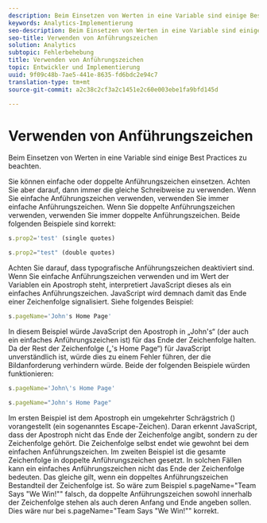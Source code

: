 ```yaml
---
description: Beim Einsetzen von Werten in eine Variable sind einige Best Practices zu beachten.
keywords: Analytics-Implementierung
seo-description: Beim Einsetzen von Werten in eine Variable sind einige Best Practices zu beachten.
seo-title: Verwenden von Anführungszeichen
solution: Analytics
subtopic: Fehlerbehebung
title: Verwenden von Anführungszeichen
topic: Entwickler und Implementierung
uuid: 9f09c48b-7ae5-441e-8635-fd6bdc2e94c7
translation-type: tm+mt
source-git-commit: a2c38c2cf3a2c1451e2c60e003ebe1fa9bfd145d

---
```



# Verwenden von Anführungszeichen

Beim Einsetzen von Werten in eine Variable sind einige Best Practices zu beachten.

Sie können einfache oder doppelte Anführungszeichen einsetzen. Achten Sie aber darauf, dann immer die gleiche Schreibweise zu verwenden. Wenn Sie einfache Anführungszeichen verwenden, verwenden Sie immer einfache Anführungszeichen. Wenn Sie doppelte Anführungszeichen verwenden, verwenden Sie immer doppelte Anführungszeichen. Beide folgenden Beispiele sind korrekt:

```js
s.prop2='test' (single quotes)
```

```js
s.prop2="test" (double quotes)
```

Achten Sie darauf, dass typografische Anführungszeichen deaktiviert sind. Wenn Sie einfache Anführungszeichen verwenden und im Wert der Variablen ein Apostroph steht, interpretiert JavaScript dieses als ein einfaches Anführungszeichen. JavaScript wird demnach damit das Ende einer Zeichenfolge signalisiert. Siehe folgendes Beispiel:

```js
s.pageName='John's Home Page'
```

In diesem Beispiel würde JavaScript den Apostroph in „John's“ (der auch ein einfaches Anführungszeichen ist) für das Ende der Zeichenfolge halten. Da der Rest der Zeichenfolge („'s Home Page“) für JavaScript unverständlich ist, würde dies zu einem Fehler führen, der die Bildanforderung verhindern würde. Beide der folgenden Beispiele würden funktionieren:

```js
s.pageName='John\'s Home Page'
```

```js
s.pageName="John's Home Page"
```

Im ersten Beispiel ist dem Apostroph ein umgekehrter Schrägstrich (\) vorangestellt (ein sogenanntes Escape-Zeichen). Daran erkennt JavaScript, dass der Apostroph nicht das Ende der Zeichenfolge angibt, sondern zu der Zeichenfolge gehört. Die Zeichenfolge selbst endet wie gewohnt bei dem einfachen Anführungszeichen. Im zweiten Beispiel ist die gesamte Zeichenfolge in doppelte Anführungszeichen gesetzt. In solchen Fällen kann ein einfaches Anführungszeichen nicht das Ende der Zeichenfolge bedeuten. Das gleiche gilt, wenn ein doppeltes Anführungszeichen Bestandteil der Zeichenfolge ist. So wäre zum Beispiel s.pageName="Team Says "We Win!"" falsch, da doppelte Anführungszeichen sowohl innerhalb der Zeichenfolge stehen als auch deren Anfang und Ende angeben sollen. Dies wäre nur bei s.pageName="Team Says \"We Win!\"" korrekt.
